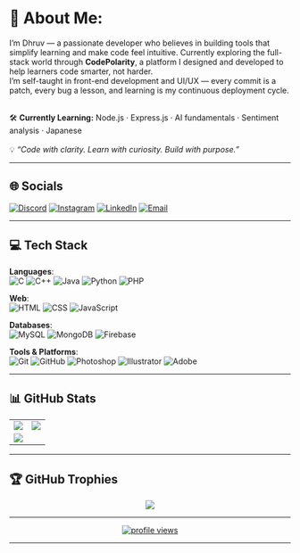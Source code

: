 # 💫 About Me:
I’m Dhruv — a passionate developer who believes in building tools that simplify learning and make code feel intuitive. Currently exploring the full-stack world through **CodePolarity**, a platform I designed and developed to help learners code smarter, not harder. <br>
I’m self-taught in front-end development and UI/UX — every commit is a patch, every bug a lesson, and learning is my continuous deployment cycle.<br><br>

🛠️ **Currently Learning:** Node.js · Express.js · AI fundamentals · Sentiment analysis · Japanese<br>  
💡 *“Code with clarity. Learn with curiosity. Build with purpose.”*

---

## 🌐 Socials  
[![Discord](https://img.shields.io/badge/Discord-2C3E50?logo=discord&logoColor=white&style=flat-square)](https://discord.gg/UEEjxwBV)
[![Instagram](https://img.shields.io/badge/Instagram-2C3E50?logo=Instagram&logoColor=white&style=flat-square)](https://instagram.com/___dhruvvv_)
[![LinkedIn](https://img.shields.io/badge/LinkedIn-2C3E50?logo=linkedin&logoColor=white&style=flat-square)](https://www.linkedin.com/in/dhruv-soni-094811285)
[![Email](https://img.shields.io/badge/Gmail-2C3E50?logo=gmail&logoColor=white&style=flat-square)](mailto:Dhruvsoni930@gmail.com)

---

## 💻 Tech Stack

**Languages**:  
![C](https://img.shields.io/badge/C-2C3E50?style=flat-square&logo=c&logoColor=white)
![C++](https://img.shields.io/badge/C++-2C3E50?style=flat-square&logo=c%2B%2B&logoColor=white)
![Java](https://img.shields.io/badge/Java-3A4B6D?style=flat-square&logo=openjdk&logoColor=white)
![Python](https://img.shields.io/badge/Python-34495E?style=flat-square&logo=python&logoColor=ffdd54)
![PHP](https://img.shields.io/badge/PHP-2C3E50?style=flat-square&logo=php&logoColor=white)

**Web**:  
![HTML](https://img.shields.io/badge/HTML-34495E?style=flat-square&logo=html5&logoColor=white)
![CSS](https://img.shields.io/badge/CSS-34495E?style=flat-square&logo=css3&logoColor=white)
![JavaScript](https://img.shields.io/badge/JavaScript-2C3E50?style=flat-square&logo=javascript&logoColor=F7DF1E)

**Databases**:  
![MySQL](https://img.shields.io/badge/MySQL-34495E?style=flat-square&logo=mysql&logoColor=white)
![MongoDB](https://img.shields.io/badge/MongoDB-34495E?style=flat-square&logo=mongodb&logoColor=white)
![Firebase](https://img.shields.io/badge/Firebase-2C3E50?style=flat-square&logo=firebase&logoColor=ffcd34)

**Tools & Platforms**:  
![Git](https://img.shields.io/badge/Git-34495E?style=flat-square&logo=git&logoColor=white)
![GitHub](https://img.shields.io/badge/GitHub-2C3E50?style=flat-square&logo=github&logoColor=white)
![Photoshop](https://img.shields.io/badge/Photoshop-2C3E50?style=flat-square&logo=adobephotoshop&logoColor=white)
![Illustrator](https://img.shields.io/badge/Illustrator-34495E?style=flat-square&logo=adobeillustrator&logoColor=white)
![Adobe](https://img.shields.io/badge/Adobe-2C3E50?style=flat-square&logo=adobe&logoColor=white)

---

## 📊 GitHub Stats

<table>
  <tr>
    <td><img src="https://github-readme-stats.vercel.app/api?username=Dhruv-cmd7&theme=github_dark&hide_border=true&count_private=false&show_icons=true&card_width=300&border_radius=10"/></td>
    <td><img src="https://nirzak-streak-stats.vercel.app/?user=Dhruv-cmd7&theme=github_dark&hide_border=true&border_radius=10"/></td>
  </tr>
  <tr>
    <td colspan="2"><img src="https://github-readme-stats.vercel.app/api/top-langs/?username=Dhruv-cmd7&theme=github_dark&hide_border=true&layout=compact&card_width=300&border_radius=10"/></td>
  </tr>
</table>

---

## 🏆 GitHub Trophies

<p align="center">
  <img src="https://github-profile-trophy.vercel.app/?username=Dhruv-cmd7&theme=dark&no-frame=true&no-bg=true&margin-w=4"/>
</p>

---

<p align="center">
  <a href="https://visitcount.itsvg.in">
    <img src="https://visitcount.itsvg.in/api?id=Dhruv-cmd7&icon=2&color=7" alt="profile views"/>
  </a>
</p>

---

<!-- Created with ❤️ by Dhruv using GPRM -->
